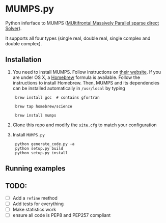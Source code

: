 # MUMPS.py
Python inferface to MUMPS ([MUltifrontal Massively Parallel sparse direct Solver](http://mumps.enseeiht.fr/)).

It supports all four types (single real, double real, single complex and double complex).


## Installation
    
1. You need to install MUMPS. Follow instructions on [their website](http://mumps.enseeiht.fr/).
       If you are under OS X, a [Homebrew](http://brew.sh) formula is available. Follow the instructions to install Homebrew.
       Then, MUMPS and its dependencies can be installed automatically in `/usr/local` by typing

    	brew install gcc  # contains gfortran

    	brew tap homebrew/science

    	brew install mumps

2. Clone this repo and modify the `site.cfg` to match your configuration
    
3. Install `MUMPS.py`

    	python generate_code.py -a
    	python setup.py build
    	python setup.py install

## Running examples

## TODO:

  - [ ] Add a `refine` method 
  - [ ] Add tests for everything
  - [ ] Make statistics work
  - [ ] ensure all code is PEP8 and PEP257 compliant
